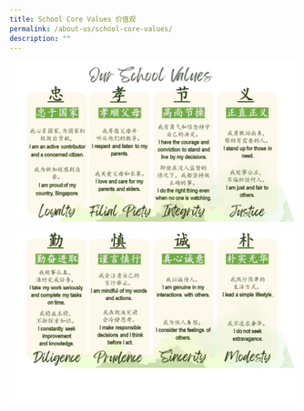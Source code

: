 ```yaml
---
title: School Core Values 价值观
permalink: /about-us/school-core-values/
description: ""
---
```

![](/images/school%20values.jpg)

![](/images/school%20values_2_new.jpg)